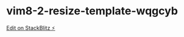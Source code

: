 # vim8-2-resize-template-wqgcyb

[Edit on StackBlitz ⚡️](https://stackblitz.com/edit/vim8-2-resize-template-wqgcyb)